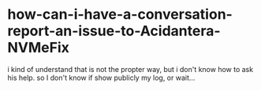 # how-can-i-have-a-conversation-report-an-issue-to-Acidantera-NVMeFix
i kind of understand that is not the propter way, but i don't know how to ask his help.
so I don't know if show publicly my log, or wait...
